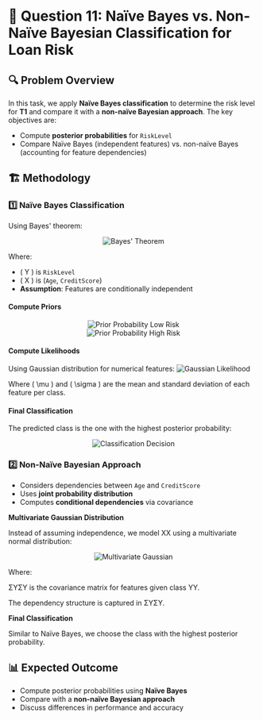 # 📌 Question 11: Naïve Bayes vs. Non-Naïve Bayesian Classification for Loan Risk

## 🔍 Problem Overview
In this task, we apply **Naïve Bayes classification** to determine the risk level for **T1** and compare it with a **non-naïve Bayesian approach**. The key objectives are:
- Compute **posterior probabilities** for `RiskLevel`
- Compare Naïve Bayes (independent features) vs. non-naïve Bayes (accounting for feature dependencies)

## 🏗️ Methodology
### 1️⃣ Naïve Bayes Classification
Using Bayes' theorem:
<div align="center"> 
  <img src="https://latex.codecogs.com/svg.latex?P(Y%20|%20X)%20=%20\frac{P(X%20|%20Y)%20P(Y)}{P(X)}" alt="Bayes' Theorem">
</div>

Where:
- \( Y \) is `RiskLevel`
- \( X \) is (`Age`, `CreditScore`)
- **Assumption**: Features are conditionally independent

#### **Compute Priors**

<div align="center">
  <img src="https://latex.codecogs.com/svg.latex?P(\text{Low%20Risk})%20=%20\frac{\#(\text{Low%20Risk})}{\text{Total%20Samples}}" alt="Prior Probability Low Risk">
</div>

<div align="center">
  <img src="https://latex.codecogs.com/svg.latex?P(\text{High%20Risk})%20=%20\frac{\#(\text{High%20Risk})}{\text{Total%20Samples}}" alt="Prior Probability High Risk">
</div>

#### **Compute Likelihoods**
Using Gaussian distribution for numerical features:
  <img src="https://latex.codecogs.com/svg.latex?P(X_i%20|%20Y)%20=%20\frac{1}{\sqrt{2\pi%20\sigma^2}}%20e^{- \frac{(X_i - \mu)^2}{2 \sigma^2}}" alt="Gaussian Likelihood">

Where \( \mu \) and \( \sigma \) are the mean and standard deviation of each feature per class.

#### **Final Classification**
The predicted class is the one with the highest posterior probability:
<div align="center">
  <img src="https://latex.codecogs.com/svg.latex?\hat{Y}%20=%20\arg\max_Y%20P(Y%20|%20X)" alt="Classification Decision">
</div>

### 2️⃣ Non-Naïve Bayesian Approach
- Considers dependencies between `Age` and `CreditScore`
- Uses **joint probability distribution**
- Computes **conditional dependencies** via covariance

**Multivariate Gaussian Distribution**

Instead of assuming independence, we model XX using a multivariate normal distribution:
<div align="center">
  <img src="https://latex.codecogs.com/svg.latex?P(X%20|%20Y)%20=%20\frac{1}{(2\pi)^{n/2}|\Sigma_Y|^{1/2}}e^{-\frac{1}{2}(X-\mu_Y)^T\Sigma_Y^{-1}(X-\mu_Y)}" alt="Multivariate Gaussian">
</div>

Where:

ΣYΣY​ is the covariance matrix for features given class YY.

The dependency structure is captured in ΣYΣY​.

**Final Classification**

Similar to Naïve Bayes, we choose the class with the highest posterior probability.

## 📊 Expected Outcome
- Compute posterior probabilities using **Naïve Bayes**
- Compare with a **non-naïve Bayesian approach**
- Discuss differences in performance and accuracy
